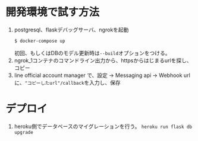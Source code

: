 # 開発環境で試す方法
1. postgresql、flaskデバッグサーバ、ngrokを起動
    ```sh
    $ docker-compose up
    ```
    初回、もしくはDBのモデル更新時は`--build`オプションをつける。
1. ngrok_1コンテナのコマンドライン出力から、httpsからはじまるurlを探し、コピー
1. line official account manager で、設定 -> Messaging api -> Webhook url に、`"コピーしたurl"/callback`を入力し、保存

# デプロイ
1. heroku側でデータベースのマイグレーションを行う。 `heroku run flask db upgrade`

